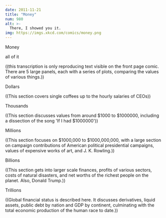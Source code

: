 ```yaml
---
date: 2011-11-21
title: "Money"
num: 980
alt: >-
  There, I showed you it.
img: https://imgs.xkcd.com/comics/money.png
---
```

Money

all of it

((this transcription is only reproducing text visible on the front page comic.  There are 5 large panels, each with a series of plots, comparing the values of various things.))

Dollars

((This section covers single coffees up to the hourly salaries of CEOs))

Thousands

((This section discusses values from around $1000 to $1000000, including a dissection of the song 'If I had $1000000'))

Millions

((This section focuses on $1000,000 to $1000,000,000, with a large section on campaign contributions of American political presidential campaigns, values of expensive works of art, and J. K. Rowling.))

Billions

((This section gets into larger scale finances, profits of various sectors, costs of natural disasters, and net worths of the richest people on the planet.  Also, Donald Trump.))

Trillions

((Global financial status is described here.  It discusses derivatives, liquid assets, public debt by nation and GDP by continent, culminating with the total economic production of the human race to date.))

